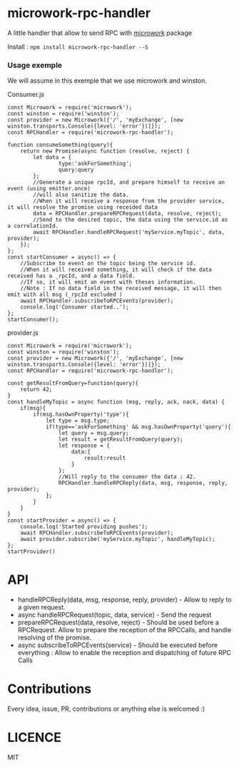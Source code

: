 # microwork-rpc-handler

A little handler that allow to send RPC with [microwork](https://github.com/yamalight/microwork) package

Install : `npm install microwork-rpc-handler --S`

### Usage exemple

We will assume in this exemple that we use microwork and winston.


Consumer.js
```
const Microwork = require('microwork');
const winston = require('winston');
const provider = new Microwork({'/', 'myExchange', [new winston.transports.Console({level: 'error'})]});
const RPCHandler = require('microwork-rpc-handler');

function consumeSomething(query){
    return new Promise(async function (resolve, reject) {
        let data = {
                type:'askForSomething';
                query:query
        };
        //Generate a unique rpcId, and prepare himself to receive an event (using emitter.once)
        //will also sanitize the data.
        //When it will receive a response from the provider service, it will resolve the promise using receided data
        data = RPCHandler.prepareRPCRequest(data, resolve, reject);
        //Send to the desired topic, the data using the service.id as a correlationId.
        await RPCHandler.handleRPCRequest('myService.myTopic', data, provider);
    });
};
const startConsumer = async() => {
    //Subscribe to event on the topic being the service id.
    //When it will received something, it will check if the data received has a _rpcId, and a data field.
    //If so, it will emit an event with theses information.
    //Note : If no data field in the received message, it will then emit with all msg (_rpcId excluded )
    await RPCHandler.subscribeToRPCEvents(provider);
    console.log('Consumer started..');
};
startConsumer();
```

provider.js
```
const Microwork = require('microwork');
const winston = require('winston');
const provider = new Microwork({'/', 'myExchange', [new winston.transports.Console({level: 'error'})]});
const RPCHandler = require('microwork-rpc-handler');

const getResultFromQuery=function(query){
    return 42;
}
const handleMyTopic = async function (msg, reply, ack, nack, data) {
    if(msg){
        if(msg.hasOwnProperty('type'){
            let type = msg.type;
            if(type=='askForSomething' && msg.hasOwnProperty('query'){
                let query = msg.query;
                let result = getResultFromQuery(query);
                let response = {
                    data:{
                        result:result
                    }
                };
                //Will reply to the consumer the data : 42.
                RPCHandler.handleRPCReply(data, msg, response, reply, provider);
            };
        }
    }
}
const startProvider = async() => {
    console.log('Started providing pushes');
    await RPCHandler.subscribeToRPCEvents(provider);
    await provider.subscribe('myService.myTopic', handleMyTopic);
};
startProvider()
```

# API

- handleRPCReply(data, msg, response, reply, provider) - Allow to reply to a given request.
- async handleRPCRequest(topic, data, service) - Send the request
- prepareRPCRequest(data, resolve, reject) - Should be used before a RPCRequest. Allow to prepare the reception of the RPCCalls, and handle resolving of the promise.
- async subscribeToRPCEvents(service) - Should be executed before everything : Allow to enable the reception and dispatching of future RPC Calls

# Contributions

Every idea, issue, PR, contributions or anything else is welcomed :)

# LICENCE

MIT